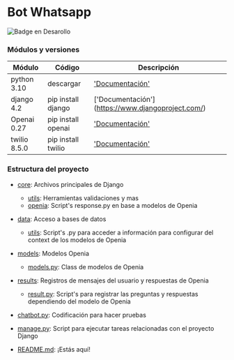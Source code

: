 # Bot Whatsapp
![Badge en Desarollo](https://img.shields.io/badge/STATUS-EN%20DESAROLLO-green)

### Módulos y versiones
| Módulo | Código | Descripción | 
| --- | --- | --- |
| python 3.10 | descargar | ['Documentación'](https://www.python.org/downloads) |
| django 4.2 | pip install django | ['Documentación'] (https://www.djangoproject.com/) |
| Openai 0.27 | pip install openai | ['Documentación'](https://pypi.org/project/openai/) |
| twilio 8.5.0 | pip install twilio | ['Documentación'](https://pypi.org/project/twilio/) |

### Estructura del proyecto
- [core](./core): Archivos principales de Django
  - [utils](./core/utils): Herramientas validaciones y mas
  - [openia](./core/openia): Script's response.py en base a modelos de Openia

- [data](./data): Acceso a bases de datos
  - [utils](./data/dialgues): Script's .py para acceder a información para configurar del context de los modelos de Openia

- [models](./models): Modelos Openia
  - [models.py](./models/models.py): Class de modelos de Openia

- [results](./models): Registros de mensajes del usuario y respuestas de Openia
  - [result.py](./models/result.py): Script's para registrar las preguntas y respuestas dependiendo del modelo de Openia

- [chatbot.py](./chatbot.py): Codificación para hacer pruebas

- [manage.py](./chatbot.py): Script para ejecutar tareas relacionadas con el proyecto Django

- [README.md](./README.md): ¡Estás aquí!